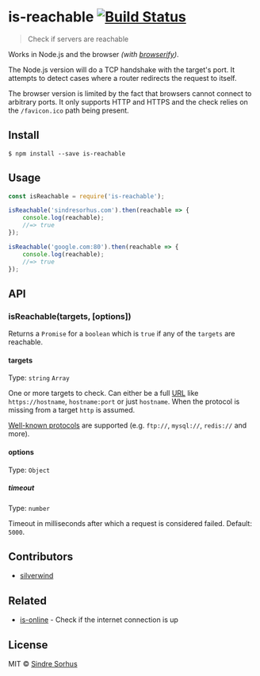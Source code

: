 # is-reachable [![Build Status](https://travis-ci.org/sindresorhus/is-reachable.svg?branch=master)](https://travis-ci.org/sindresorhus/is-reachable)

> Check if servers are reachable

Works in Node.js and the browser *(with [browserify](http://browserify.org))*.

The Node.js version will do a TCP handshake with the target's port. It attempts to detect cases where a router redirects the request to itself.

The browser version is limited by the fact that browsers cannot connect to arbitrary ports. It only supports HTTP and HTTPS and the check relies on the `/favicon.ico` path being present.

## Install

```
$ npm install --save is-reachable
```


## Usage

```js
const isReachable = require('is-reachable');

isReachable('sindresorhus.com').then(reachable => {
	console.log(reachable);
	//=> true
});

isReachable('google.com:80').then(reachable => {
	console.log(reachable);
	//=> true
});
```


## API

### isReachable(targets, [options])

Returns a `Promise` for a `boolean` which is `true` if any of the `targets` are reachable.

#### targets

Type: `string` `Array`

One or more targets to check. Can either be a full [URL](https://nodejs.org/api/url.html) like `https://hostname`, `hostname:port` or just `hostname`. When the protocol is missing from a target `http` is assumed.

[Well-known protocols][] are supported (e.g. `ftp://`, `mysql://`, `redis://` and more).

#### options

Type: `Object`

##### timeout

Type: `number`

Timeout in milliseconds after which a request is considered failed. Default: `5000`.


## Contributors

- [silverwind](https://github.com/silverwind)


## Related

- [is-online](https://github.com/sindresorhus/is-online) - Check if the internet connection is up


## License

MIT © [Sindre Sorhus](https://sindresorhus.com)

[Well-known protocols]: http://www.iana.org/assignments/service-names-port-numbers/service-names-port-numbers.xhtml
